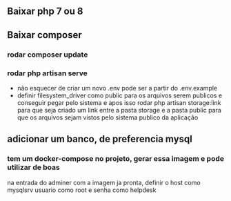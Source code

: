 ## Baixar php 7 ou 8

## Baixar composer

### rodar composer update

### rodar php artisan serve

-   não esquecer de criar um novo .env pode ser a partir do .env.example
-   definir filesystem_driver como public para os arquivos serem publicos e conseguir pegar pelo sistema
    e apos isso rodar php artisan storage:link para que seja criado um link entre a pasta storage e a pasta public
    para que os arquivos sejam vistos pelo sistema publico da aplicação

## adicionar um banco, de preferencia mysql

### tem um docker-compose no projeto, gerar essa imagem e pode utilizar de boas

na entrada do adminer com a imagem ja pronta, definir o host como mysqlsrv usuario como root e senha como helpdesk
